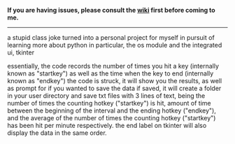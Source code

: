 **If you are having issues, please consult the [wiki](https://github.com/draaaa/counter/wiki) first before coming to me.**

-----------------------------------------------------------------------------------------

a stupid class joke turned into a personal project for myself in pursuit of learning more about python
in particular, the os module and the integrated ui, tkinter

essentially, the code records the number of times you hit a key (internally known as "startkey") as well as the time
when the key to end (internally known as "endkey") the code is struck, it will show you the results, as well as prompt for if you wanted to save the data
if saved, it will create a folder in your user directory and save txt files with 3 lines of text, being the number of times the counting hotkey ("startkey") is hit,
amount of time between the beginning of the interval and the ending hotkey ("endkey"), 
and the average of the number of times the counting hotkey ("startkey") has been hit per minute respectively. 
the end label on tkinter will also display the data in the same order. 
